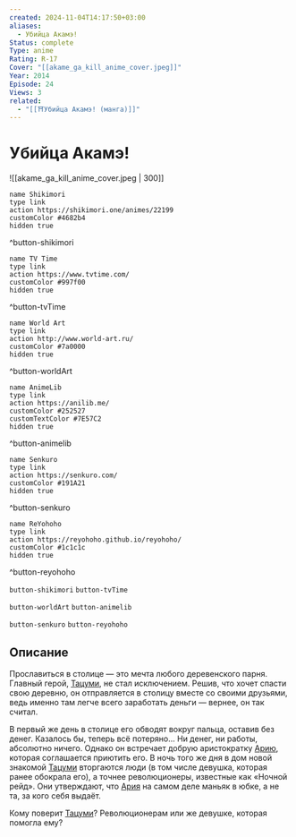 ```yaml
---
created: 2024-11-04T14:17:50+03:00
aliases:
  - Убийца Акамэ!
Status: complete
Type: anime
Rating: R-17
Cover: "[[akame_ga_kill_anime_cover.jpeg]]"
Year: 2014
Episode: 24
Views: 3
related:
  - "[[⛩️Убийца Акамэ! (манга)]]"
---
```


# Убийца Акамэ!

![[akame_ga_kill_anime_cover.jpeg | 300]]

```button
name Shikimori
type link
action https://shikimori.one/animes/22199
customColor #4682b4
hidden true
```
^button-shikimori

```button
name TV Time
type link
action https://www.tvtime.com/
customColor #997f00
hidden true
```
^button-tvTime

```button
name World Art
type link
action http://www.world-art.ru/
customColor #7a0000
hidden true
```
^button-worldArt

```button
name AnimeLib
type link
action https://anilib.me/
customColor #252527
customTextColor #7E57C2
hidden true
```
^button-animelib

```button
name Senkuro
type link
action https://senkuro.com/
customColor #191A21
hidden true
```
^button-senkuro

```button
name ReYohoho
type link
action https://reyohoho.github.io/reyohoho/
customColor #1c1c1c
hidden true
```
^button-reyohoho

`button-shikimori` `button-tvTime`

`button-worldArt` `button-animelib`

`button-senkuro` `button-reyohoho`

## Описание

Прославиться в столице — это мечта любого деревенского парня. Главный герой, [Тацуми](https://shikimori.one/characters/64749-tatsumi), не стал исключением. Решив, что хочет спасти свою деревню, он отправляется в столицу вместе со своими друзьями, ведь именно там легче всего заработать деньги — вернее, он так считал.

В первый же день в столице его обводят вокруг пальца, оставив без денег. Казалось бы, теперь всё потеряно... Ни денег, ни работы, абсолютно ничего. Однако он встречает добрую аристократку [Арию](https://shikimori.one/characters/108745-aria), которая соглашается приютить его. В ночь того же дня в дом новой знакомой [Тацуми](https://shikimori.one/characters/64749-tatsumi) вторгаются люди (в том числе девушка, которая ранее обокрала его), а точнее революционеры, известные как «Ночной рейд». Они утверждают, что [Ария](https://shikimori.one/characters/108745-aria) на самом деле маньяк в юбке, а не та, за кого себя выдаёт.

Кому поверит [Тацуми](https://shikimori.one/characters/64749-tatsumi)? Революционерам или же девушке, которая помогла ему?
